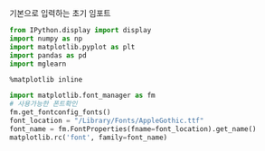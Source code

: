 기본으로 입력하는 초기 임포트  

```python
from IPython.display import display
import numpy as np
import matplotlib.pyplot as plt
import pandas as pd
import mglearn
```
```%matplotlib inline```
```python
import matplotlib.font_manager as fm
# 사용가능한 폰트확인
fm.get_fontconfig_fonts()
font_location = "/Library/Fonts/AppleGothic.ttf"
font_name = fm.FontProperties(fname=font_location).get_name()
matplotlib.rc('font', family=font_name)
```
